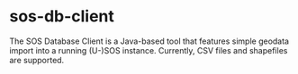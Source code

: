 sos-db-client
=============

The SOS Database Client is a Java-based tool that features simple geodata import into a running (U-)SOS instance. Currently, CSV files and shapefiles are supported.